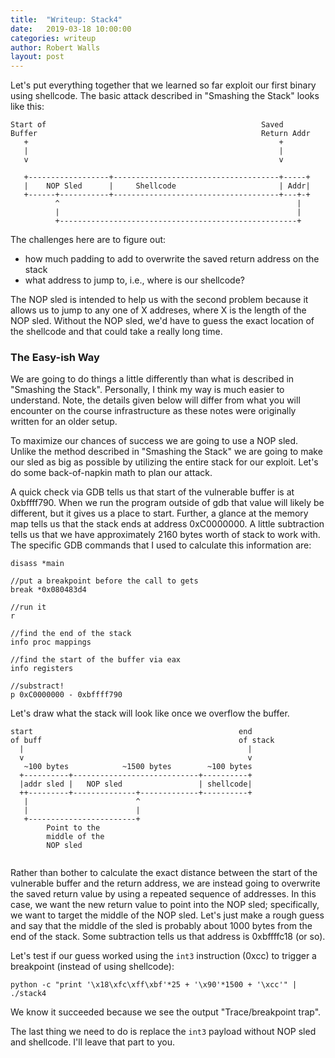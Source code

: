 ```yaml
---
title:  "Writeup: Stack4"
date:   2019-03-18 10:00:00
categories: writeup
author: Robert Walls
layout: post
---
```


Let's put everything together that we learned so far exploit our first binary
using shellcode. The basic attack described in "Smashing the Stack" looks like
this:


```
Start of                                                Saved
Buffer                                                  Return Addr
   +                                                        +
   |                                                        |
   v                                                        v

   +------------------+-------------------------------------+-----+
   |    NOP Sled      |     Shellcode                       | Addr|
   +------+-----------+-------------------------------------+---+-+
          ^                                                     |
          |                                                     |
          +-----------------------------------------------------+

```

The challenges here are to figure out:
 - how much padding to add to overwrite the saved return address on the stack
 - what address to jump to, i.e., where is our shellcode?

The NOP sled is intended to help us with the second problem because it allows
us to jump to any one of X addreses, where X is the length of the NOP sled.
Without the NOP sled, we'd have to guess the exact location of the shellcode
and that could take a really long time.


### The Easy-ish Way

We are going to do things a little differently than what is described in
"Smashing the Stack". Personally, I think my way is much easier to understand.
Note, the details given below will differ from what you will encounter on the
course infrastructure as these notes were originally written for an older
setup.

To maximize our chances of success we are going to use a NOP sled. Unlike the
method described in "Smashing the Stack" we are going to make our sled as big
as possible by utilizing the entire stack for our exploit. Let's do some
back-of-napkin math to plan our attack.

A quick check via GDB tells us that start of the vulnerable buffer is at
0xbffff790. When we run the program outside of gdb that value will likely be
different, but it gives us a place to start. Further, a glance at the memory
map tells us that the stack ends at address 0xC0000000. A
little subtraction tells us that we have approximately 2160 bytes worth of
stack to work with. The specific GDB commands that I used to calculate this
information are:


```
disass *main

//put a breakpoint before the call to gets
break *0x080483d4

//run it
r

//find the end of the stack
info proc mappings 

//find the start of the buffer via eax
info registers

//substract!
p 0xC0000000 - 0xbffff790

```


Let's draw what the stack will look like once we overflow the buffer.

```
start                                              end
of buff                                            of stack
  |                                                  |
  v                                                  v
   ~100 bytes            ~1500 bytes        ~100 bytes
  +----------+----------------------------+----------+
  |addr sled |   NOP sled                 | shellcode|
  ++---------+--------------+-------------+----------+
   |                        ^
   |                        |
   +------------------------+
        Point to the
        middle of the
        NOP sled


```

Rather than bother to calculate the exact distance between the start of the
vulnerable buffer and the return address, we are instead going to overwrite the
saved return value by using a repeated sequence of addresses.  In this case, we
want the new return value to point into the NOP sled; specifically, we want to
target the middle of the NOP sled. Let's just make a rough guess and say that
the middle of the sled is probably about 1000 bytes from the end of the stack.
Some subtraction tells us that address is 0xbffffc18 (or so). 

Let's test if our guess worked using the `int3` instruction (0xcc) to trigger a
breakpoint (instead of using shellcode):

```
python -c "print '\x18\xfc\xff\xbf'*25 + '\x90'*1500 + '\xcc'" | ./stack4
```

We know it succeeded because we see the output "Trace/breakpoint trap".  

The last thing  we need to do is replace the `int3` payload without NOP sled
and shellcode. I'll leave that part to you.
 
